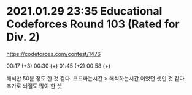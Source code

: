 # 2021.01.29 23:35 Educational Codeforces Round 103 (Rated for Div. 2)

https://codeforces.com/contest/1476

00:17 (+3) 00:30 (+) 01:45 (+2) 00:58 (+)

해석만 50분 정도 한 것 같다. 코드짜는시간 > 해석하는시간 이었던 셋인 것 같다.  
추가로 뇌절도 많이 한 셋
